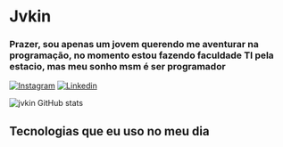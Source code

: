 # Jvkin
### Prazer, sou apenas um jovem querendo me aventurar na programação, no momento estou fazendo faculdade TI pela estacio, mas meu sonho msm é ser programador 

[![Instagram](https://img.shields.io/badge/Instagram-E4405F?style=for-the-badge&logo=instagram&logoColor=white)](https://www.instagram.com/jv_kin/)
[![Linkedin](https://img.shields.io/badge/LinkedIn-0077B5?style=for-the-badge&logo=linkedin&logoColor=white)](https://www.linkedin.com/in/jo%C3%A3o-victor-l%C3%BAcio-a1471a249/)

![jvkin GitHub stats](https://github-readme-stats.vercel.app/api?username=jvkin&show_icons=true&theme=merko)

## Tecnologias que eu uso no meu dia 

<div style="display: inline_block"><br/>
   <img align="center"  alt="html5" src="https://img.shields.io/badge/HTML5-E34F26?style=for-the-badge&logo=html5&logoColor=white%22%3E
   <img align="center"  alt="css" src=https://img.shields.io/badge/CSS3-1572B6?style=for-the-badge&logo=css3&logoColor=white%22%3E
   <img align="center"  alt="javascript" src="https://img.shields.io/badge/JavaScript-F7DF1E?style=for-the-badge&logo=javascript&logoColor=black%22%3E
   <img align="center"  alt="python" src="https://img.shields.io/badge/Python-14354C?style=for-the-badge&logo=python&logoColor=white%22%3E
   <img align="center"  alt="Mysql" src="https://img.shields.io/badge/MySQL-00000F?style=for-the-badge&logo=mysql&logoColor=white%22%3E
   <img align="center"  alt="java" src="https://img.shields.io/badge/Java-ED8B00?style=for-the-badge&logo=java&logoColor=white%22%3E


</div>

